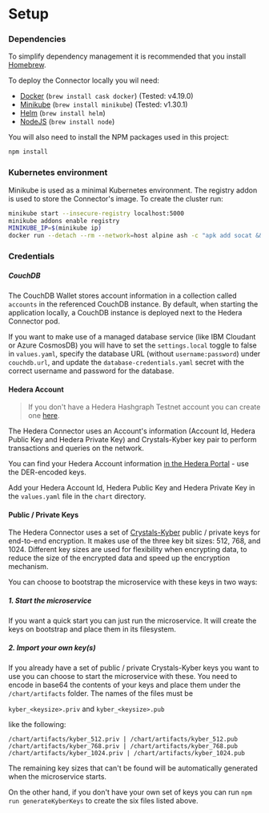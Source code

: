 # Setup

### Dependencies

To simplify dependency management it is recommended that you install [Homebrew](http://brew.sh).

To deploy the Connector locally you wil need:

* [Docker](https://docker.com) (`brew install cask docker`) (Tested: v4.19.0)
* [Minikube](https://minikube.sigs.k8s.io/) (`brew install minikube`) (Tested: v1.30.1)
* [Helm](https://helm.sh) (`brew install helm`)
* [NodeJS](https://nodejs.org) (`brew install node`)

You will also need to install the NPM packages used in this project:

```bash
npm install
```

### Kubernetes environment

Minikube is used as a minimal Kubernetes environment. The registry addon is used to store the Connector's image. To create the cluster run:


```bash
minikube start --insecure-registry localhost:5000
minikube addons enable registry
MINIKUBE_IP=$(minikube ip)
docker run --detach --rm --network=host alpine ash -c "apk add socat && socat TCP-LISTEN:5000,reuseaddr,fork TCP:$MINIKUBE_IP:5000"
```

### Credentials

##### CouchDB

The CouchDB Wallet stores account information in a collection called `accounts` in the referenced CouchDB instance. By default, when starting the application locally, a CouchDB instance is deployed next to the Hedera Connector pod.

If you want to make use of a managed database service (like IBM Cloudant or Azure CosmosDB) you will have to set the `settings.local` toggle to false in `values.yaml`, specify the database URL (without `username:password`) under `couchdb.url`, and update the `database-credentials.yaml` secret with the correct username and password for the database.

#### Hedera Account

> If you don't have a Hedera Hashgraph Testnet account you can create one [here](https://portal.hedera.com/register).

The Hedera Connector uses an Account's information (Account Id, Hedera Public Key and Hedera Private Key) and Crystals-Kyber key pair to perform transactions and queries on the network.

You can find your Hedera Account information [in the Hedera Portal](https://portal.hedera.com) - use the DER-encoded keys.

Add your Hedera Account Id, Hedera Public Key and Hedera Private Key in the `values.yaml` file in the `chart` directory.

#### Public / Private Keys

The Hedera Connector uses a set of [Crystals-Kyber](https://pq-crystals.org/kyber/) public / private keys for end-to-end encryption. It makes use of the three key bit sizes: 512, 768, and 1024. Different key sizes are used for flexibility when encrypting data, to reduce the size of the encrypted data and speed up the encryption mechanism.

You can choose to bootstrap the microservice with these keys in two ways:

##### 1. Start the microservice

If you want a quick start you can just run the microservice. It will create the keys on bootstrap and place them in its filesystem.

##### 2. Import your own key(s)

If you already have a set of public / private Crystals-Kyber keys you want to use you can choose to start the microservice with these.
You need to encode in base64 the contents of your keys and place them under the `/chart/artifacts` folder. The names of the files must be

`kyber_<keysize>.priv` and `kyber_<keysize>.pub`

like the following:

```
/chart/artifacts/kyber_512.priv | /chart/artifacts/kyber_512.pub
/chart/artifacts/kyber_768.priv | /chart/artifacts/kyber_768.pub
/chart/artifacts/kyber_1024.priv | /chart/artifacts/kyber_1024.pub
```

The remaining key sizes that can't be found will be automatically generated when the microservice starts.

On the other hand, if you don't have your own set of keys you can run `npm run generateKyberKeys` to create the six files listed above.
